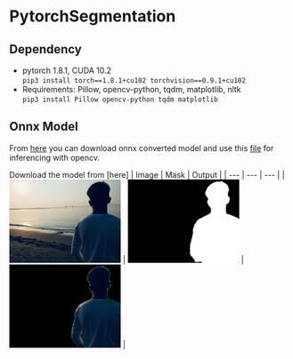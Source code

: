 # PytorchSegmentation


## Dependency 
- pytorch 1.8.1, CUDA 10.2 <br> `pip3 install torch==1.8.1+cu102 torchvision==0.9.1+cu102` 
- Requirements: Pillow, opencv-python, tqdm, matplotlib, nltk <br> `pip3 install Pillow opencv-python tqdm matplotlib` 


## Onnx Model
From [here](https://drive.google.com/drive/folders/15VQZVkfNaAGdoFVUabpdWid6aUw_i7d_?usp=sharing) you can download onnx converted model and use this [file](https://github.com/sartaj0/PytorchSegmentation/blob/main/inferenceOnnx.py) for inferencing with opencv. 

Download the model from [here] 
| Image | Mask | Output |
| --- | --- | --- |
|<img src="./images/IMG_6598.JPG" width="200" title="failure cases"> | <img src="./images/mask_IMG_6598.JPG"  width="200" title="failure cases"> | <img src="./images/output_IMG_6598.JPG"  width="200" title="failure cases"> |